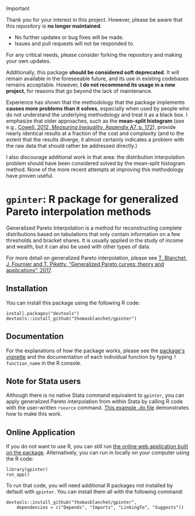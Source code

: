 > [!IMPORTANT]
> 
> Thank you for your interest in this project. However, please be aware that this repository is **no longer maintained**.
> 
> - No further updates or bug fixes will be made.
> - Issues and pull requests will not be responded to.
>   
> For any critical needs, please consider forking the repository and making your own updates.
>
> Additionally, this package **should be considered soft deprecated**. It will remain available in the foreseeable future, and its use in existing codebases remains acceptable. However, **I do not recommend its usage in a new project**, for reasons that go beyond the lack of maintenance.
>
> Experience has shown that the methodology that the package implements **causes more problems than it solves**, especially when used by people who do not understand the underlying methodology and treat it as a black box. I emphasize that older approaches, such as the **mean-split histogram** (see e.g., [Cowell, 2012, *Measuring Inequality*, Appendix A7, p. 172](http://econdse.org/wp-content/uploads/2012/02/Cowell-measuring-inequality.pdf)), provide nearly identical results at a fraction of the cost and complexity (and to the extent that the results diverge, it almost certainly indicates a problem with the raw data that should rather be addressed directly.)
>
> I also discourage additional work in that area: the distribution interpolation problem should have been considered solved by the mean-split histogram method. None of the more recent attempts at improving this methodology have proven useful.

# ```gpinter```: R package for generalized Pareto interpolation methods

Generalized Pareto Interpolation is a method for reconstructing complete distributions based on tabulations that only contain information on a few thresholds and bracket shares. It is usually applied in the study of income and wealth, but it can also be used with other types of data.

For more detail on generalized Pareto interpolation, please see [T.&nbsp;Blanchet, J.&nbsp;Fournier and T.&nbsp;Piketty, “Generalized Pareto curves: theory and applications”, 2017](http://wid.world/document/blanchet-t-fournier-j-piketty-t-generalized-pareto-curves-theory-applications-2017/).

## Installation

You can install this package using the following R code:
```{r}
install.packages("devtools")
devtools::install_github("thomasblanchet/gpinter")
```

## Documentation

For the explanations of how the package works, please see the [package's vignette](https://thomasblanchet.fr/wp-content/uploads/2020/04/gpinter-vignette.pdf) and the documentation of each individual function by typing `?function_name` in the R console.

## Note for Stata users

Although there is no native Stata command equivalent to `gpinter`, you can apply generalized Pareto interpolation from within Stata by calling R code with the user-written `rsource` command. [This example .do file](inst/stata/gpinter-stata-example.do) demonstrates how to make this work.

## Online Application

If you do not want to use R, you can still run [the online web application built on the package](http://wid.world/gpinter/). Alternatively, you can run in locally on your computer using the R code:
```{r}
library(gpinter)
run_app()
```
To run that code, you will need additional R packages not installed by default with `gpinter`. You can install them all with the following command:
```{r}
devtools::install_github("thomasblanchet/gpinter",
    dependencies = c("Depends", "Imports", "LinkingTo", "Suggests"))
```
